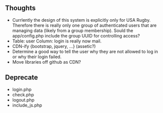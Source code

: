 ## Thoughts

*  Currlently the design of this system is explicitly only for USA Rugby. Therefore there is really only one group of authenticated users that are managing data (likely from a group membership). Sould the app/config.php include the group UUID for controlling access?
*  Table: user Column: login is really now mail.
*  CDN-ify {bootstrap, jquery, ...} (assetic?)
*  Determine a good way to tell the user why they are not allowed to log in or why their login failed.
*  Move libraries off github as CDN?

## Deprecate

*  login.php
*  check.php
*  logout.php
*  include_js.php

